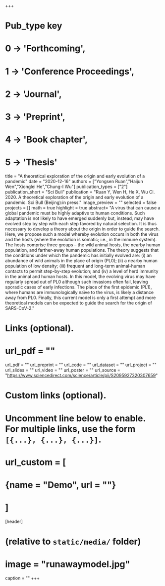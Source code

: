 +++
# Pub_type key
# 0 -> 'Forthcoming',
# 1 -> 'Conference Proceedings',
# 2 -> 'Journal',
# 3 -> 'Preprint',
# 4 -> 'Book chapter',
# 5 -> 'Thesis'


title = "A theoretical exploration of the origin and early evolution of a pandemic"
date = "2020-12-16"
authors = ["Yongsen Ruan","Haijun Wen","Xionglei He","Chung-I Wu"]
publication_types = ["2"]
publication_short = "Sci Bull"
publication = "Ruan Y, Wen H, He X, Wu CI. 2020. A theoretical exploration of the origin and early evolution of a pandemic. Sci Bull (Beijing):in press."
image_preview = ""
selected = false
projects = []
math = true
highlight = true
abstract= "A virus that can cause a global pandemic must be highly adaptive to human conditions. Such adaptation is not
likely to have emerged suddenly but, instead, may have evolved step by step with each step favored by natural
selection. It is thus necessary to develop a theory about the origin in order to guide the search. Here, we propose
such a model whereby evolution occurs in both the virus and the hosts (where the evolution is somatic; i.e., in
the immune system). The hosts comprise three groups – the wild animal hosts, the nearby human population, and
farther-away human populations. The theory suggests that the conditions under which the pandemic has initially
evolved are: (i) an abundance of wild animals in the place of origin (PL0); (ii) a nearby human population of low
density; (iii) frequent and long-term animal-human contacts to permit step-by-step evolution; and (iv) a level of
herd immunity in the animal and human hosts. In this model, the evolving virus may have regularly spread out of
PL0 although such invasions often fail, leaving sporadic cases of early infections. The place of the first epidemic
(PL1), where humans are immunologically naïve to the virus, is likely a distance away from PL0. Finally, this current
model is only a first attempt and more theoretical models can be expected to guide the search for the origin
of SARS-CoV-2."

# Links (optional).
# url_pdf = ""
url_pdf = ""
url_preprint = ""
url_code = ""
url_dataset = ""
url_project = ""
url_slides = ""
url_video = ""
url_poster = ""
url_source = "https://www.sciencedirect.com/science/article/pii/S2095927320307659"

# Custom links (optional).
#   Uncomment line below to enable. For multiple links, use the form `[{...}, {...}, {...}]`.
# url_custom = [
# {name = "Demo", url = ""}
# ]

[header]
# (relative to `static/media/` folder)
# image = "runawaymodel.jpg"
caption = ""
+++

